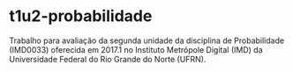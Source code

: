# t1u2-probabilidade

Trabalho para avaliação da segunda unidade da disciplina de Probabilidade (IMD0033) oferecida em 2017.1 no Instituto Metrópole Digital (IMD) da Universidade Federal do Rio Grande do Norte (UFRN).
